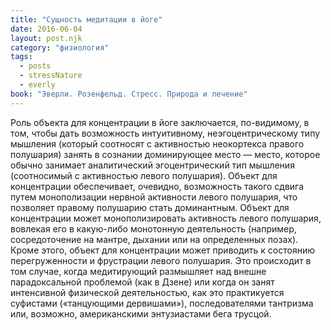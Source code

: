 ```yaml
---
title: "Сущность медитации в йоге"
date: 2016-06-04
layout: post.njk
category: "физиология"
tags:
  - posts
  - stressNature
  - everly
book: "Эверли. Розенфельд. Стресс. Природа и лечение"
---
```


Роль объекта для концентрации в йоге заключается, по-видимому, в том, чтобы дать возможность интуитивному, неэгоцентрическому типу мышления (который соотносят с активностью неокортекса правого полушария) занять в сознании доминирующее место — место, которое обычно занимает аналитический эгоцентрический тип мышления (соотносимый с активностью левого полушария). Объект для концентрации обеспечивает, очевидно, возможность такого сдвига путем монополизации нервной активности левого полушария, что позволяет правому полушарию стать доминантным. Объект для концентрации может монополизировать активность левого полушария, вовлекая его в какую-либо монотонную деятельность (например, сосредоточение на мантре, дыхании или на определенных позах). Кроме этого, объект для концентрации может приводить к состоянию перегруженности и фрустрации левого полушария. Это происходит в том случае, когда медитирующий размышляет над внешне парадоксальной проблемой (как в Дзене) или когда он занят интенсивной физической деятельностью, как это практикуется суфистами («танцующими дервишами»), последователями тантризма или, возможно, американскими энтузиастами бега трусцой.
